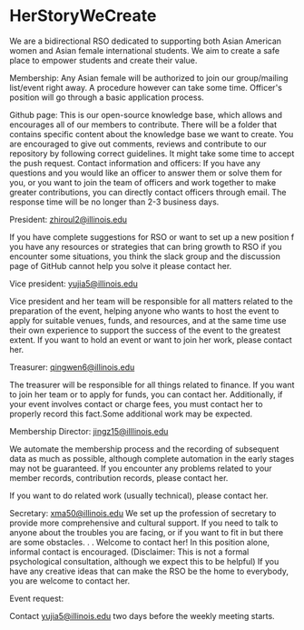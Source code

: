 # HerStoryWeCreate
We are a bidirectional RSO dedicated to supporting both Asian American women and Asian female international students. We aim to create a safe place to empower students and create their value.

Membership: Any Asian female will be authorized to join our group/mailing list/event right away. A procedure however can take some time. Officer's position will go through a basic application process.

Github page:
This is our open-source knowledge base, which allows and encourages all of our members to contribute. There will be a folder that contains specific content about the knowledge base we want to create. You are encouraged to give out comments, reviews and contribute to our repository by following correct guidelines.
It might take some time to accept the push request.
Contact information and officers: If you have any questions and you would like an officer to answer them or solve them for you, or you want to join the team of officers and work together to make greater contributions, you can directly contact officers through email. The response time will be no longer than 2-3 business days.


President: zhiroul2@illinois.edu

If you have complete suggestions for RSO or want to set up a new position
f you have any resources or strategies that can bring growth to RSO
if you encounter some situations, you think the slack group and the discussion page of GitHub cannot  help you solve it
 please contact her.
 
 
Vice president: yujia5@illinois.edu

Vice president and her team will be responsible for all matters related to the preparation of the event, helping anyone who wants to host the event to apply for suitable venues, funds, and resources, and at the same time use their own experience to support the success of the event to the greatest extent.
If you want to hold an event or want to join her work, please contact her.


Treasurer: qingwen6@illinois.edu

The treasurer will be responsible for all things related to finance.
If you want to join her team or to apply for funds, you can contact her. Additionally, if your event involves contact or charge fees, you must contact her to properly record this fact.Some additional work may be expected.


Membership Director: jingz15@illlinois.edu

We automate the membership process and the recording of subsequent data as much as possible, although complete automation in the early stages may not be guaranteed. If you encounter any problems related to your member records, contribution records, please contact her.

If you want to do related work (usually technical), please contact her.


Secretary: xma50@illinois.edu
We set up the profession of secretary to provide more comprehensive and cultural support.
If you need to talk to anyone about the troubles you are facing, or if you want to fit in but there are some obstacles. . . Welcome to contact her! In this position alone, informal contact is encouraged. (Disclaimer: This is not a formal psychological consultation, although we expect this to be helpful)
If you have any creative ideas that can make the RSO be the home to everybody, you are welcome to contact her.


Event request:

Contact  yujia5@illinois.edu two days before the weekly meeting starts.


